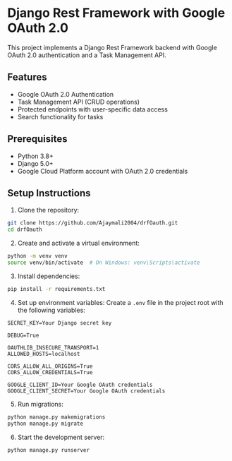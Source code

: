 # Django Rest Framework with Google OAuth 2.0

This project implements a Django Rest Framework backend with Google OAuth 2.0 authentication and a Task Management API.

## Features

- Google OAuth 2.0 Authentication
- Task Management API (CRUD operations)
- Protected endpoints with user-specific data access
- Search functionality for tasks

## Prerequisites

- Python 3.8+
- Django 5.0+
- Google Cloud Platform account with OAuth 2.0 credentials

## Setup Instructions

1. Clone the repository:
```bash
git clone https://github.com/Ajaymali2004/drfOauth.git
cd drfOauth
```

2. Create and activate a virtual environment:
```bash
python -m venv venv
source venv/bin/activate  # On Windows: venv\Scripts\activate
```

3. Install dependencies:
```bash
pip install -r requirements.txt
```

4. Set up environment variables:
Create a `.env` file in the project root with the following variables:
```
SECRET_KEY=Your Django secret key

DEBUG=True

OAUTHLIB_INSECURE_TRANSPORT=1      
ALLOWED_HOSTS=localhost

CORS_ALLOW_ALL_ORIGINS=True
CORS_ALLOW_CREDENTIALS=True

GOOGLE_CLIENT_ID=Your Google OAuth credentials
GOOGLE_CLIENT_SECRET=Your Google OAuth credentials

```

5. Run migrations:
```bash
python manage.py makemigrations
python manage.py migrate
```

6. Start the development server:
```bash
python manage.py runserver
```
